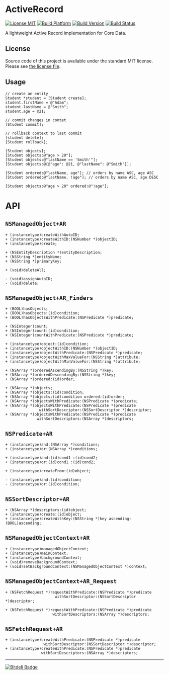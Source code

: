# ActiveRecord

[![License MIT](https://go-shields.herokuapp.com/license-MIT-blue.png)](https://github.com/michalkonturek/ActiveRecord/blob/master/LICENSE)
[![Build Platform](https://cocoapod-badges.herokuapp.com/p/ActiveRecord/badge.png)](https://github.com/michalkonturek/ActiveRecord)
[![Build Version](https://cocoapod-badges.herokuapp.com/v/ActiveRecord/badge.png)](https://github.com/michalkonturek/ActiveRecord)
[![Build Status](https://travis-ci.org/michalkonturek/ActiveRecord.png?branch=master)](https://travis-ci.org/michalkonturek/ActiveRecord)

A lightweight Active Record implementation for Core Data.

## License

Source code of this project is available under the standard MIT license. Please see [the license file][LICENSE].

[PODS]:http://cocoapods.org/
[LICENSE]:https://github.com/michalkonturek/ActiveRecord/blob/master/LICENSE


## Usage

```objc
// create an entity
Student *student = [Student create];
student.firstName = @"Adam";
student.lastName = @"Smith";
student.age = @21;

// commit changes in contet
[Student commit];

// rollback context to last commit
[student delete];
[Student rollback];

[Student objects];
[Student objects:@"age > 20"];
[Student objects:@"lastName == 'Smith'"];
[Student objects:@{@"age": @21, @"lastName": @"Smith"}];

[Student ordered:@"lastName, age"]; // orders by name ASC, age ASC
[Student ordered:@"lastName, !age"]; // orders by name ASC, age DESC

[Student objects:@"age > 20" ordered:@"!age"];

```

# API

## `NSManagedObject+AR`

```objc
+ (instancetype)createWithAutoID;
+ (instancetype)createWithID:(NSNumber *)objectID;
+ (instancetype)create;

+ (NSEntityDescription *)entityDescription;
+ (NSString *)entityName;
+ (NSString *)primaryKey;

+ (void)deleteAll;

- (void)assignAutoID;
- (void)delete;
```


## `NSManagedObject+AR_Finders`

```objc
+ (BOOL)hasObjects;
+ (BOOL)hasObjects:(id)condition;
+ (BOOL)hasObjectsWithPredicate:(NSPredicate *)predicate;

+ (NSInteger)count;
+ (NSInteger)count:(id)condition;
+ (NSInteger)countWithPredicate:(NSPredicate *)predicate;

+ (instancetype)object:(id)condition;
+ (instancetype)objectWithID:(NSNumber *)objectID;
+ (instancetype)objectWithPredicate:(NSPredicate *)predicate;
+ (instancetype)objectWithMaxValueFor:(NSString *)attribute;
+ (instancetype)objectWithMinValueFor:(NSString *)attribute;

+ (NSArray *)orderedAscendingBy:(NSString *)key;
+ (NSArray *)orderedDescendingBy:(NSString *)key;
+ (NSArray *)ordered:(id)order;

+ (NSArray *)objects;
+ (NSArray *)objects:(id)condition;
+ (NSArray *)objects:(id)condition ordered:(id)order;
+ (NSArray *)objectsWithPredicate:(NSPredicate *)predicate;
+ (NSArray *)objectsWithPredicate:(NSPredicate *)predicate
               withSortDescriptor:(NSSortDescriptor *)descriptor;
+ (NSArray *)objectsWithPredicate:(NSPredicate *)predicate
              withSortDescriptors:(NSArray *)descriptors;
```


## `NSPredicate+AR`

```objc
+ (instancetype)and:(NSArray *)conditions;
+ (instancetype)or:(NSArray *)conditions;

+ (instancetype)and:(id)cond1 :(id)cond2;
+ (instancetype)or:(id)cond1 :(id)cond2;

+ (instancetype)createFrom:(id)object;

- (instancetype)and:(id)condition;
- (instancetype)or:(id)condition;
```


## `NSSortDescriptor+AR`

```objc
+ (NSArray *)descriptors:(id)object;
+ (instancetype)create:(id)object;
+ (instancetype)createWithKey:(NSString *)key ascending:(BOOL)ascending;
```


## `NSManagedObjectContext+AR`

```objc
+ (instancetype)managedObjectContext;
+ (instancetype)mainContext;
+ (instancetype)backgroundContext;
+ (void)removeBackgroundContext;
+ (void)setBackgroundContext:(NSManagedObjectContext *)context;
```


## `NSManagedObjectContext+AR_Request`

```objc
+ (NSFetchRequest *)requestWithPredicate:(NSPredicate *)predicate
                      withSortDescriptor:(NSSortDescriptor *)descriptor;

+ (NSFetchRequest *)requestWithPredicate:(NSPredicate *)predicate
                     withSortDescriptors:(NSArray *)descriptors;
```


## `NSFetchRequest+AR`

```objc
+ (instancetype)createWithPredicate:(NSPredicate *)predicate
                 withSortDescriptor:(NSSortDescriptor *)descriptor;
+ (instancetype)createWithPredicate:(NSPredicate *)predicate
                withSortDescriptors:(NSArray *)descriptors;
```


- - -

[![Bitdeli Badge](https://d2weczhvl823v0.cloudfront.net/michalkonturek/activerecord/trend.png)](https://bitdeli.com/free "Bitdeli Badge")
